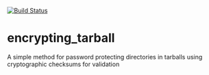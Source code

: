 
[![Build Status](https://travis-ci.org/AaronWatters/encrypting_tarball.svg?branch=master)](https://travis-ci.org/AaronWatters/encrypting_tarball)

# encrypting_tarball
A simple method for password protecting directories in tarballs using cryptographic checksums for validation
